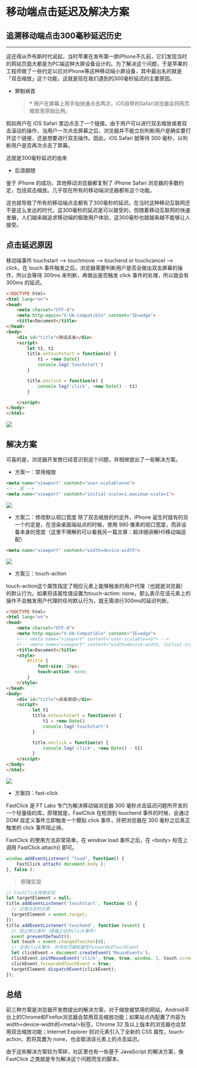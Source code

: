 # 移动端点击延迟及解决方案

## 追溯移动端点击300毫秒延迟历史
---------------------
这还得从乔布斯时代说起，当时苹果在发布第一款iPhone不久前，它们发现当时的网站页面大都是为PC端这种大屏设备设计的。为了解决这个问题，于是苹果的工程师做了一些约定以应对iPhone等这种移动端小屏设备，其中最出名的就是「双击缩放」这个功能，这就是现在我们遇到的300毫秒延迟的主要原因。
- 罪魁祸首
  > ❝ 用户在屏幕上用手指快速点击两次，iOS自带的Safari浏览器会将网页缩放至原始比例。

假如用户在 iOS Safari 里边点击了一个链接。由于用户可以进行双击缩放或者双击滚动的操作，当用户一次点击屏幕之后，浏览器并不能立刻判断用户是确实要打开这个链接，还是想要进行双击操作。因此，iOS Safari 就等待 300 毫秒，以判断用户是否再次点击了屏幕。

这就是300毫秒延迟的由来

- 后浪跟随

鉴于 iPhone 的成功，其他移动浏览器都复制了 iPhone Safari 浏览器的多数约定，包括双击缩放。几乎现在所有的移动端浏览器都有这个功能。

这也就导致了所有的移动端点击都有了300毫秒的延迟。在当时这种移动互联网还不是这么发达的时代，这300毫秒的延迟是可以接受的，但随着移动互联网的快速发展，人们越来越追求移动端的极致用户体验，这300毫秒也就越来越不能够让人接受。

## 点击延迟原因
移动端事件 touchstart –> touchmove –> touchend or touchcancel –> click，在 touch 事件触发之后，浏览器需要判断用户是否会做出双击屏幕的操作，所以会等待 300ms 来判断，再做出是否触发 click 事件的处理，所以就会有 300ms 的延迟。

```html
<!DOCTYPE html>
<html lang="en">
<head>
    <meta charset="UTF-8">
    <meta http-equiv="X-UA-Compatible" content="IE=edge">
    <title>Document</title>
</head>
<body>
    <div id="title">测试点击</div>
    <script>
        let t1, t2
        title.ontouchstart = function(e) {
            t1 = +new Date()
            console.log('touchstart')
        }

        title.onclick = function(e) {
            console.log('click', +new Date() - t1)
        }

    </script>
</body>
</html>
```
![](/assets/mianshi/hunluan/mobile-delay-plan/1.png)

## 解决方案
可喜的是，浏览器开发商已经意识到这个问题，并相继提出了一些解决方案。

- 方案一：禁用缩放
```html
<meta name="viewport" content="user-scalable=no">
<!-- 或 -->
<meta name="viewport" content="initial-scale=1,maximum-scale=1">
```
![](/assets/mianshi/hunluan/mobile-delay-plan/2.png)
- 方案二：修改默认视口宽度
除了双击缩放的约定外，iPhone 诞生时就有的另一个约定是，在渲染桌面端站点的时候，使用 980 像素的视口宽度，而非设备本身的宽度（这里不理解的可以看我另一篇文章：超详细讲解H5移动端适配）

```html
<meta name="viewport" content="width=device-width">
```
![](/assets/mianshi/hunluan/mobile-delay-plan/3.png)

- 方案三：touch-action

touch-action这个属性指定了相应元素上能够触发的用户代理（也就是浏览器）的默认行为。如果将该属性值设置为touch-action: none，那么表示在该元素上的操作不会触发用户代理的任何默认行为，就无需进行300ms的延迟判断。

```html
<!DOCTYPE html>
<html lang="en">
<head>
    <meta charset="UTF-8">
    <meta http-equiv="X-UA-Compatible" content="IE=edge">
    <!-- <meta name="viewport" content="user-scalable=no"> -->
    <!-- <meta name="viewport" content="width=device-width, initial-scale=1.0, user-scalable=no"> -->
    <title>Document</title>
    <style>
        #title {
            font-size: 20px;
            touch-action: none;
        }
    </style>
</head>
<body>
    <div id="title">点击测试</div>
    <script>
          let t1
          title.ontouchstart = function(e) {
              t1 = +new Date()
              console.log('touchstart')
          }

          title.onclick = function(e) {
              console.log('click', +new Date() - t1)
          }
    </script>
</body>
</html>
```

![](/assets/mianshi/hunluan/mobile-delay-plan/4.png)

- 方案四：fast-click

FastClick 是 FT Labs 专门为解决移动端浏览器 300 毫秒点击延迟问题所开发的一个轻量级的库。原理就是，FastClick 在检测到 touchend 事件的时候，会通过 DOM 自定义事件立即触发一个模拟 click 事件，并把浏览器在 300 毫秒之后真正触发的 click 事件阻止掉。

FastClick 的使用方法非常简单，在 window load 事件之后，在 &lt;body&gt; 标签上调用 FastClick.attach() 即可。

```js
window.addEventListener( "load", function() {
    FastClick.attach( document.body );
}, false );
```
> 原理实现

```js
// FastClick简单实现
let targetElement = null;
title.addEventListener('touchstart', function () {
  // 记录点击的元素
  targetElement = event.target;
});
title.addEventListener('touchend', function (event) {
  // 阻止默认事件（屏蔽之后的click事件）
  event.preventDefault();
  let touch = event.changedTouches[0];
  // 合成click事件，并添加可跟踪属性forwardedTouchEvent
  let clickEvent = document.createEvent('MouseEvents');
  clickEvent.initMouseEvent('click', true, true, window, 1, touch.screenX, touch.screenY, touch.clientX, touch.clientY, false, false, false, false, 0, null);
  clickEvent.forwardedTouchEvent = true;
  targetElement.dispatchEvent(clickEvent);
});
```

## 总结

前三种方案是浏览器开发商提出的解决方案，对于缩放被禁用的网站，Android平台上的Chrome和Firefox浏览器会禁用双击缩放功能；如果站点内配置了内容为width=device-width的&lt;meta/&gt;标签，Chrome 32 及以上版本的浏览器也会禁用双击缩放功能；Internet Explorer 则对元素引入了全新的 CSS 属性，touch-action，若将其置为 none，也会取消该元素上的点击延迟。

由于这些解决方案较为零碎，社区里也有一些基于 JavaScript 的解决方案，像 FastClick 之类就是专为解决这个问题而生的脚本。











  




